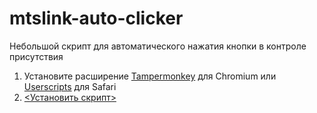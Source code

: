 # mtslink-auto-clicker
Небольшой скрипт для автоматического нажатия кнопки в контроле присутствия

1. Установите расширение [Tampermonkey](https://chromewebstore.google.com/detail/tampermonkey/dhdgffkkebhmkfjojejmpbldmpobfkfo?pli=1) для Chromium или [Userscripts](https://apps.apple.com/us/app/userscripts/id1463298887) для Safari
2. [<Установить скрипт>](https://github.com/Seljaie/mtslink-auto-clicker/raw/refs/heads/main/mtslink-auto-clicker.user.js)

